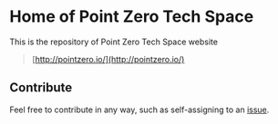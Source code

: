 # Home of Point Zero Tech Space

This is the repository of Point Zero Tech Space website

> [http://pointzero.io/](http://pointzero.io/)

## Contribute

Feel free to contribute in any way, such as self-assigning to an [issue](https://github.com/pointzer0/pointzer0-homepage/issues).

